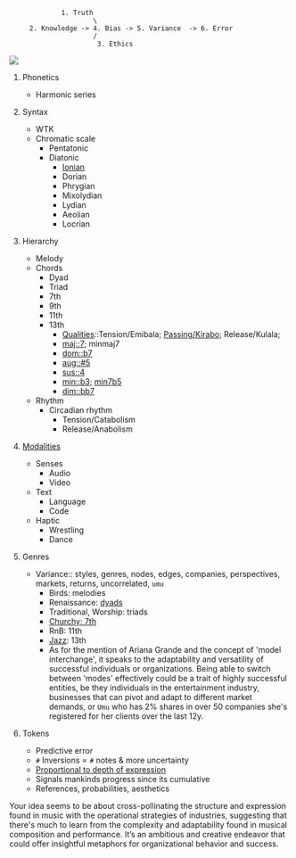                  1. Truth
                         \
         2. Knowledge -> 4. Bias -> 5. Variance  -> 6. Error
                         /
                          3. Ethics
                          
   ![](https://upload.wikimedia.org/wikipedia/commons/thumb/3/30/Biological_clock_human.svg/2880px-Biological_clock_human.svg.png)

1. Phonetics
   - Harmonic series
2. Syntax
   - WTK
   - Chromatic scale
     - Pentatonic
     - Diatonic
       - [Ionian](https://github.com/abikesa/bloom/tree/main)
       - Dorian
       - Phrygian
       - Mixolydian
       - Lydian
       - Aeolian
       - Locrian
3. Hierarchy
   - Melody
   - Chords
     - Dyad
     - Triad
     - 7th
     - 9th
     - 11th
     - 13th
       - [Qualities](https://en.wikipedia.org/wiki/Circadian_rhythm)::Tension/Emibala; [Passing/Kirabo](https://en.wikipedia.org/wiki/Passing_chord); Release/Kulala;
       - [maj::7](https://github.com/abikesa/sheetmusic/blob/main/air/Air1.pdf); minmaj7
       - [dom::b7](https://github.com/abikesa/sheetmusic/blob/main/air/Air1.pdf)
       - [aug::#5](https://github.com/abikesa/sheetmusic/blob/main/air/Air1.pdf)
       - [sus::4](https://github.com/abikesa/sheetmusic/blob/main/air/Air1.pdf) 
       - [min::b3](https://www.youtube.com/watch?v=0c58ppLPJcQ); [min7b5](https://github.com/abikesa/sheetmusic/blob/main/air/Air1.pdf)
       - [dim::bb7](https://github.com/abikesa/sheetmusic/blob/main/air/Air1.pdf)
   - Rhythm
     - Circadian rhythm
       - Tension/Catabolism
       - Release/Anabolism
4. [Modalities](https://github.com/abikesa/bloom/tree/main)
   - Senses
     - Audio
     - Video
   - Text
     - Language
     - Code
   - Haptic
     - Wrestling
     - Dance
5. Genres
   - Variance:: styles, genres, nodes, edges, companies, perspectives, markets, returns, uncorrelated, `umu`
     - Birds: melodies
     - Renaissance: [dyads](https://www.youtube.com/watch?v=Hhgoli8klLA&t=595s)
     - Traditional, Worship: triads
     - [Churchy: 7th](https://github.com/abikesa/sheetmusic/blob/main/air/Air1.pdf)
     - RnB: 11th
     - [Jazz](https://www.youtube.com/watch?app=desktop&si=mgsYMN8HdCOcOXUN&v=62tIvfP9A2w&feature=youtu.be): 13th
     - As for the mention of Ariana Grande and the concept of 'model interchange', it speaks to the adaptability and versatility of successful individuals or organizations. Being able to switch between 'modes' effectively could be a trait of highly successful entities, be they individuals in the entertainment industry, businesses that can pivot and adapt to different market demands, or `Umu` who has 2% shares in over 50 companies she's registered for her clients over the last 12y.
     
6. Tokens
   - Predictive error
   - `#` Inversions $\propto$ `#` notes & more uncertainty
   - [Proportional to depth of expression](https://github.com/abikesa/sheetmusic/blob/main/air/Air1.pdf)
   - Signals mankinds progress since its cumulative
   - References, probabilities, aesthetics








Your idea seems to be about cross-pollinating the structure and expression found in music with the operational strategies of industries, suggesting that there's much to learn from the complexity and adaptability found in musical composition and performance. It’s an ambitious and creative endeavor that could offer insightful metaphors for organizational behavior and success.
